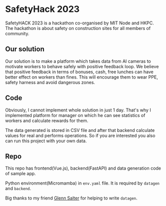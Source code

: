 # SafetyHack 2023

SafetyHACK 2023 is a hackathon co-organised by MIT Node and HKPC. The hackathon is about safety on construction sites for all members of community.

## Our solution

Our solution is to make a platform which takes data from AI cameras to motivate workers to behave safely with positive feedback loop.
We believe that positive feedback in terms of bonuses, cash, free lunches can have better effect on workers than fines. This will encourage them to wear PPE, safety harness and avoid dangerous zones.

## Code

Obviously, I cannot implement whole solution in just 1 day. That's why I implemented platform for manager on which he can see statistics of workers and calculate rewards for them.

The data generated is stored in CSV file and after that backend calculate values for real and performs operations. So if you are interested you also can run this project with your own data.

## Repo

This repo has frontend(Vue.js), backend(FastAPI) and data generation code of sample app.

Python environment(Micromamba) in `env.yaml` file. It is required by `datagen` and `backend`.

Big thanks to my friend [Glenn Salter](https://github.com/glennsalter/) for helping to write `datagen`.
